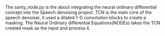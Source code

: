 The santy_node.py is the about integrating the neural ordinary differential concept into the Speech denoising project.
TCN is the main core of the speech denoiser, it used a dilated 1-D convolution blocks to create a masking.
The Neural Ordinary differential Equations(NODEs) takes the TCN created mask as the input and process it.
